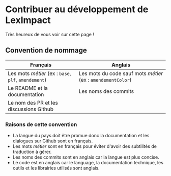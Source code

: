 # Contribuer au développement de LexImpact

Très heureux de vous voir sur cette page !

## Convention de nommage

| Français | Anglais |
| --- | --- |
| Les mots *métier* (ex : `base`, `plf`, `amendement`) | Les mots du code sauf mots *métier* (ex : `amendementColor`) |
| Le README et la documentation | Les noms des commits |
| Le nom des PR et les discussions Github | |

### Raisons de cette convention

- La langue du pays doit être promue donc la documentation et les dialogues sur Github sont en français.
- Les mots *métier* sont en français pour éviter d'avoir des subtilités de traduction à gérer.
- Les noms des commits sont en anglais car la langue est plus concise.
- Le code est en anglais car le language, la documentation technique, les outils et les librairies utilisés sont anglais.
